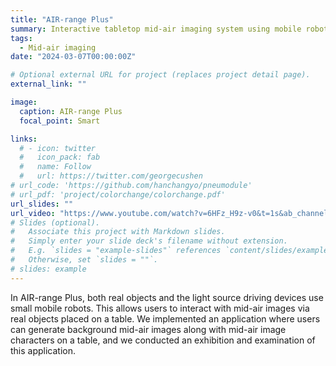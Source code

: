 ```yaml
---
title: "AIR-range Plus"
summary: Interactive tabletop mid-air imaging system using mobile robots
tags:
  - Mid-air imaging
date: "2024-03-07T00:00:00Z"

# Optional external URL for project (replaces project detail page).
external_link: ""

image:
  caption: AIR-range Plus
  focal_point: Smart

links:
  # - icon: twitter
  #   icon_pack: fab
  #   name: Follow
  #   url: https://twitter.com/georgecushen
# url_code: 'https://github.com/hanchangyo/pneumodule'
# url_pdf: 'project/colorchange/colorchange.pdf'
url_slides: ""
url_video: "https://www.youtube.com/watch?v=6HFz_H9z-v0&t=1s&ab_channel=NaemuraLab"
# Slides (optional).
#   Associate this project with Markdown slides.
#   Simply enter your slide deck's filename without extension.
#   E.g. `slides = "example-slides"` references `content/slides/example-slides.md`.
#   Otherwise, set `slides = ""`.
# slides: example
---
```


In AIR-range Plus, both real objects and the light source driving devices use small mobile robots. This allows users to interact with mid-air images via real objects placed on a table. We implemented an application where users can generate background mid-air images along with mid-air image characters on a table, and we conducted an exhibition and examination of this application.

<!-- ![](./w1000-teaser1.png) -->
